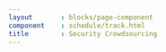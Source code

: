 ```yaml
---
layout       : blocks/page-component
component    : schedule/track.html
title        : Security Crowdsourcing
---
```


